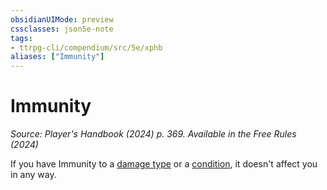```yaml
---
obsidianUIMode: preview
cssclasses: json5e-note
tags:
- ttrpg-cli/compendium/src/5e/xphb
aliases: ["Immunity"]
---
```

# Immunity
*Source: Player's Handbook (2024) p. 369. Available in the Free Rules (2024)* 

If you have Immunity to a [damage type](Misc%20Files/CLI/rules/variant-rules/damage-types-xphb.md) or a [condition](Misc%20Files/CLI/rules/variant-rules/condition-xphb.md), it doesn't affect you in any way.
